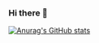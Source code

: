 ### Hi there 👋
[![Anurag's GitHub stats](https://github-readme-stats.vercel.app/api?username=Vitalii-crypto)](https://github.com/anuraghazra/github-readme-stats)
<!--
**Vitalii-crypto/Vitalii-crypto** is a ✨ _special_ ✨ repository because its `README.md` (this file) appears on your GitHub profile.

Here are some ideas to get you started:

- 🔭 I’m currently working on ...
- 🌱 I’m currently learning ...
- 👯 I’m looking to collaborate on ...
- 🤔 I’m looking for help with ...
- 💬 Ask me about ...
- 📫 How to reach me: ...
- 😄 Pronouns: ...
- ⚡ Fun fact: ...
-->
